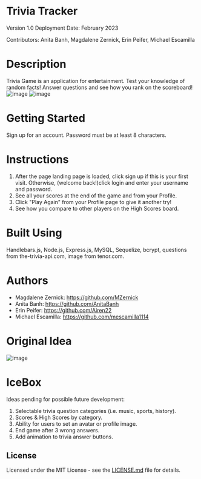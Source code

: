 # Trivia Tracker

<ADD DEPLOYED link HERE>
Version 1.0
Deployment Date: February 2023

Contributors: Anita Banh, Magdalene Zernick, Erin Peifer, Michael Escamilla

# Description

Trivia Game is an application for entertainment. Test your knowledge of random facts! Answer questions and see how you rank on the scoreboard!
![image](https://user-images.githubusercontent.com/120350675/218637390-bef3b73b-9bc8-4432-aa34-4c4ffc5214fd.png)
![image](https://user-images.githubusercontent.com/120350675/218637624-471cbb76-d63b-49cb-886d-01938caf1ac9.png)


# Getting Started

Sign up for an account. Password must be at least 8 characters.

# Instructions

1. After the page landing page is loaded, click sign up if this is your first visit. Otherwise, (welcome back!)click login and enter your username and password.
3. See all your scores at the end of the game and from your Profile. 
4. Click "Play Again" from your Profile page to give it another try!
5. See how you compare to other players on the High Scores board.

# Built Using

Handlebars.js, Node.js, Express.js, MySQL, Sequelize, bcrypt, questions from the-trivia-api.com, image from tenor.com.

# Authors

* Magdalene Zernick: https://github.com/MZernick
* Anita Banh: https://github.com/AnitaBanh
* Erin Peifer: https://github.com/Airen22
* Michael Escamilla: https://github.com/mescamilla1114

# Original Idea
![image](https://user-images.githubusercontent.com/120350675/218638427-1dd8555d-8c62-48c3-93cb-e2005469b344.png)

# IceBox

Ideas pending for possible future development:

1. Selectable trivia question categories (i.e. music, sports, history).
2. Scores & High Scores by category.
3. Ability for users to set an avatar or profile image.
4. End game after 3 wrong answers.
5. Add animation to trivia answer buttons.

## License

Licensed under the MIT License - see the [LICENSE.md](https://github.com/MZernick/UTA-Trivia-Game/blob/main/LICENSE.md) file for details.
